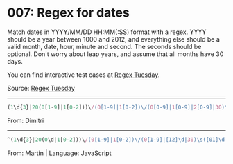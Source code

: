 # 007: Regex for dates

Match dates in YYYY/MM/DD HH:MM(:SS) format with a regex. YYYY should be a year between 1000 and 2012, and everything else should be a valid month, date, hour, minute and second. The seconds should be optional. Don't worry about leap years, and assume that all months have 30 days.

You can find interactive test cases at [Regex Tuesday](http://callumacrae.github.io/regex-tuesday/challenge3.html).

Source: [Regex Tuesday](http://callumacrae.github.io/regex-tuesday/challenge3.html)

---

```javascript
(1\d{3}|20(0[1-9]|1[0-2]))\/(0[1-9]|1[0-2])\/(0[0-9]|1[0-9]|2[0-9]|30)\s(0[1-9]|1[0-2])\:([0-5]\d)\:?([0-5]\d)?
```
From: Dimitri

---

```javascript
^(1\d{3}|20(0\d|1[0-2]))\/(0[1-9]|1[0-2])\/(0[1-9]|[12]\d|30)\s([01]\d|2[0-3])\:([0-5]\d)(\:([0-5]\d))?$
````
From: Martin | Language: JavaScript
